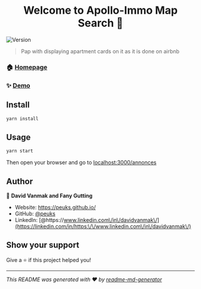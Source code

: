 <h1 align="center">Welcome to Apollo-Immo Map Search 👋</h1>
<p>
  <img alt="Version" src="https://img.shields.io/badge/version-1.2-blue.svg?cacheSeconds=2592000" />
</p>

> Pap with displaying apartment cards on it as it is done on airbnb

### 🏠 [Homepage](https://apollo-immo.fr)

### ✨ [Demo](https://apollo-immo.fr/annonces)

## Install

```sh
yarn install
```

## Usage

```sh
yarn start
```
Then open your browser and go to [localhost:3000/annonces](http://localhost:3000/annonces)

## Author

👤 **David Vanmak and Fany Gutting**

* Website: https://peuks.github.io/
* GitHub: [@peuks](https://github.com/peuks)
* LinkedIn: [@https:\/\/www.linkedin.com\/in\/davidvanmak\/](https://linkedin.com/in/https:\/\/www.linkedin.com\/in\/davidvanmak\/)

## Show your support

Give a ⭐️ if this project helped you!

***
_This README was generated with ❤️ by [readme-md-generator](https://github.com/kefranabg/readme-md-generator)_